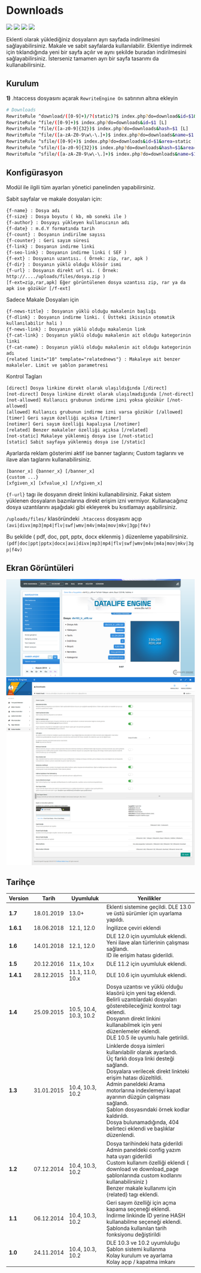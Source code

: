 # Downloads
<img src="https://img.shields.io/badge/dle-13.0+-007dad.svg"> <img src="https://img.shields.io/badge/lang-tr-ce600f.svg"> <img src="https://img.shields.io/badge/lang-en-ce600f.svg"> <img src="https://img.shields.io/badge/license-GPL-60ce0f.svg">

Eklenti olarak yüklediğiniz dosyaların ayrı sayfada indirilmesini sağlayabilirsiniz. Makale ve sabit sayfalarda kullanılabilir. Eklentiye indirmek için tıklandığında yeni bir sayfa açılır ve aynı şekilde buradan indirilmesini sağlayabilirsiniz. İsterseniz tamamen ayrı bir sayfa tasarımı da kullanabilirsiniz.

## Kurulum
**1)** .htaccess dosyasını açarak `RewriteEngine On` satırının altına ekleyin

```bash
# Downloads
RewriteRule ^download/([0-9]+)/?(static)?$ index.php?do=download&id=$1&area=$2 [L]
RewriteRule ^file/([0-9]+)$ index.php?do=downloads&id=$1 [L]
RewriteRule ^file/([a-z0-9]{32})$ index.php?do=downloads&hash=$1 [L]
RewriteRule ^file/([a-zA-Z0-9\w\-\.]+)$ index.php?do=downloads&name=$1 [L]
RewriteRule ^sfile/([0-9]+)$ index.php?do=downloads&id=$1&area=static [L]
RewriteRule ^sfile/([a-z0-9]{32})$ index.php?do=downloads&hash=$1&area=static [L]
RewriteRule ^sfile/([a-zA-Z0-9\w\-\.]+)$ index.php?do=downloads&name=$1&area=static [L]
```

## Konfigürasyon
Modül ile ilgili tüm ayarları yönetici panelinden yapabilirsiniz.

Sabit sayfalar ve makale dosyaları için:
```
{f-name} : Dosya adı
{f-size} : Dosya boyutu ( kb, mb soneki ile )
{f-author} : Dosyayı yükleyen kullanıcının adı
{f-date} : m.d.Y formatında tarih
{f-count} : Dosyanın indirilme sayısı
{f-counter} : Geri sayım süresi
{f-link} : Dosyanın indirme linki
{f-seo-link} : Dosyanın indirme linki ( SEF )
{f-ext} : Dosyanın uzantısı. ( Örnek: zip, rar, apk )
{f-dir} : Dosyanın yüklü olduğu klösör ismi
{f-url} : Dosyanın direkt url si. ( Örnek: http://..../uploads/files/dosya.zip )
[f-ext=zip,rar,apk] Eğer görüntülenen dosya uzantısı zip, rar ya da apk ise gözükür [/f-ext]
```

Sadece Makale Dosyaları için
```
{f-news-title} : Dosyanın yüklü olduğu makalenin başlığı
{f-dlink} : Dosyanın indirme linki. ( Üstteki ikisinin otomatik kullanılabilir hali )
{f-news-link} : Dosyanın yüklü olduğu makalenin link
{f-cat-link} : Dosyanın yüklü olduğu makalenin ait olduğu kategorinin linki
{f-cat-name} : Dosyanın yüklü olduğu makalenin ait olduğu kategorinin adı
{related limit="10" template="relatednews"} : Makaleye ait benzer makaleler. Limit ve şablon parametresi
```

Kontrol Tagları
```
[direct] Dosya linkine direkt olarak ulaşıldığında [/direct]
[not-direct] Dosya linkine direkt olarak ulaşılmadığında [/not-direct]
[not-allowed] Kullanıcı grubunun indirme izni yoksa gözükür [/not-allowed]
[allowed] Kullanıcı grubunun indirme izni varsa gözükür [/allowed]
[timer] Geri sayım özelliği açıksa [/timer]
[notimer] Geri sayım özelliği kapalıysa [/notimer]
[related] Benzer makaleler özelliği açıksa [/related]
[not-static] Makaleye yüklenmiş dosya ise [/not-static]
[static] Sabit sayfaya yüklenmiş dosya ise [/static]
```

Ayarlarda reklam gösterimi aktif ise banner taglarını; Custom taglarını ve ilave alan taglarını kullanabilirsiniz.
```
[banner_x] {banner_x} [/banner_x]
{custom ...}
[xfgiven_x] [xfvalue_x] [/xfgiven_x]
```

`{f-url}` tagı ile dosyanın direkt linkini kullanabilirsiniz. Fakat sistem yüklenen dosyaların bazınlarına direkt erişim izni vermiyor.
Kullanacağınız dosya uzantılarını aşağıdaki gibi ekleyerek bu kısıtlamayı aşabilirsiniz.

`/uploads/files/` klasöründeki `.htaccess` dosyasını açıp
`(avi|divx|mp3|mp4|flv|swf|wmv|m4v|m4a|mov|mkv|3gp|f4v)`

Bu şekilde ( pdf, doc, ppt, pptx, docx eklenmiş ) düzenleme yapabilirsiniz.
`(pdf|doc|ppt|pptx|docx|avi|divx|mp3|mp4|flv|swf|wmv|m4v|m4a|mov|mkv|3gp|f4v)`


## Ekran Görüntüleri
![Ekran 1](docs/screen1.png?raw=true)
![Ekran 2](docs/screen2.png?raw=true)

## Tarihçe

| Version | Tarih | Uyumluluk | Yenilikler |
| ------- | ----- | --------- | ---------- |
| **1.7** | 18.01.2019 | 13.0+ | Eklenti sistemine geçildi. DLE 13.0 ve üstü sürümler için uyarlama yapıldı. |
| **1.6.1** | 18.06.2018 | 12.1, 12.0 | İngilizce çeviri eklendi |
| **1.6** | 14.01.2018 | 12.1, 12.0 | DLE 12.0 için uyumluluk eklendi.<br>Yeni ilave alan türlerinin çalışması sağlandı.<br>ID ile erişim hatası giderildi. |
| **1.5** | 20.12.2016 | 11.x, 10.x | DLE 11.2 için uyumluluk eklendi. |
| **1.4.1** | 28.12.2015 | 11.1, 11.0, 10.x | DLE 10.6 için uyumluluk eklendi. |
| **1.4** | 25.09.2015 | 10.5, 10.4, 10.3, 10.2 | Dosya uzantısı ve yüklü olduğu klasörü için yeni tag eklendi.<br>Belirli uzantılardaki dosyaları gösterebileceğiniz kontrol tagı eklendi.<br>Dosyanın direkt linkini kullanabilmek için yeni düzenlemeler eklendi.<br>DLE 10.5 ile uyumlu hale getirildi. |
| **1.3** | 31.01.2015 | 10.4, 10.3, 10.2 | Linklerde dosya isimleri kullanılabilir olarak ayarlandı.<br>Üç farklı dosya linki desteği sağlandı.<br>Dosyalara verilecek direkt linkteki erişim hatası düzeltildi.<br>Admin paneldeki Arama motorlarına indexlemeyi kapat ayarının düzgün çalışması sağlandı.<br>Şablon dosyasındaki örnek kodlar kaldırıldı.<br>Dosya bulunamadığında, 404 belirteci eklendi ve başlıklar düzenlendi. |
| **1.2** | 07.12.2014 | 10.4, 10.3, 10.2 | Dosya tarihindeki hata giderildi<br>Admin paneldeki config yazım hata uyarı giderildi<br>Custom kullanım özelliği eklendi ( download ve download_page şablonlarında custom kodlarını kullanabilirsiniz )<br>Benzer makale kullanımı için {related} tagı eklendi. |
| **1.1** | 06.12.2014 | 10.4, 10.3, 10.2 | Geri sayım özelliği için açma kapama seçeneği eklendi.<br>İndirme linkinde ID yerine HASH kullanabilme seçeneği eklendi.<br>Şablonda kullanılan tarih fonksiyonu değiştirildi |
| **1.0** | 24.11.2014 | 10.4, 10.3, 10.2 | DLE 10.3 ve 10.2 uyumluluğu<br>Şablon sistemi kullanma<br>Kolay kurulum ve ayarlama<br>Kolay açıp / kapatma imkanı |
